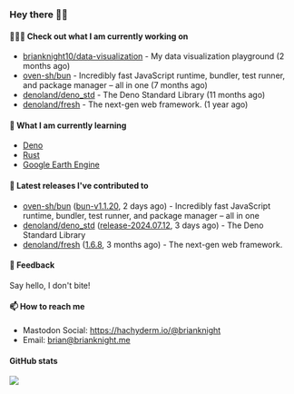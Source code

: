 ### Hey there 👋🏻

#### 👷🏻‍♂️ Check out what I am currently working on

- [brianknight10/data-visualization](https://github.com/brianknight10/data-visualization) - My data visualization playground (2 months ago)
- [oven-sh/bun](https://github.com/oven-sh/bun) - Incredibly fast JavaScript runtime, bundler, test runner, and package manager – all in one (7 months ago)
- [denoland/deno_std](https://github.com/denoland/deno_std) - The Deno Standard Library (11 months ago)
- [denoland/fresh](https://github.com/denoland/fresh) - The next-gen web framework. (1 year ago)

#### 🌱 What I am currently learning
- [Deno](https://deno.land/)
- [Rust](https://www.rust-lang.org/)
- [Google Earth Engine](https://earthengine.google.com/)

#### 🔭 Latest releases I've contributed to

- [oven-sh/bun](https://github.com/oven-sh/bun) ([bun-v1.1.20](https://github.com/oven-sh/bun/releases/tag/bun-v1.1.20), 2 days ago) - Incredibly fast JavaScript runtime, bundler, test runner, and package manager – all in one
- [denoland/deno_std](https://github.com/denoland/deno_std) ([release-2024.07.12](https://github.com/denoland/deno_std/releases/tag/release-2024.07.12), 3 days ago) - The Deno Standard Library
- [denoland/fresh](https://github.com/denoland/fresh) ([1.6.8](https://github.com/denoland/fresh/releases/tag/1.6.8), 3 months ago) - The next-gen web framework.

#### 💬 Feedback

Say hello, I don't bite!

#### 📫 How to reach me

- Mastodon Social: <a rel="me" href="https://hachyderm.io/@brianknight">https://hachyderm.io/@brianknight</a>
- Email: brian@brianknight.me

#### GitHub stats

![](https://github-profile-summary-cards.vercel.app/api/cards/profile-details?username=brianknight10&theme=github)
